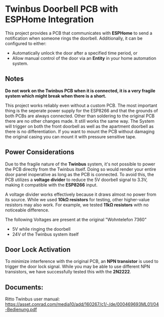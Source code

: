 # Twinbus Doorbell PCB with ESPHome Integration

This project provides a PCB that communicates with **ESPHome** to send a notification when someone rings the doorbell. Additionally, it can be configured to either:
- Automatically unlock the door after a specified time period, or
- Allow manual control of the door via an **Entity** in your home automation system.

## Notes

**Do not work on the Twinbus PCB when it is connected, it is a very fragile system which might break when there is a short.**

This project works reliably even without a custom PCB. The most important thing is the seperate power supply for the ESP8266 and that the grounds of both PCBs are always connected.
Other than soldering to the original PCB there are no other changes made. It still works the same way.
The System will trigger on both the front doorbell as well as the apartment doorbell as there is no differentiation.
If you want to mount the PCB without damaging the original casing you can mount it with pressure sensitive tape.

## Power Considerations

Due to the fragile nature of the **Twinbus** system, it's not possible to power the PCB directly from the Twinbus itself. Doing so would render your entire door panel inoperative as long as the PCB is connected. To avoid this, the PCB utilizes a **voltage divider** to reduce the 5V doorbell signal to 3.3V, making it compatible with the **ESP8266** input.

A voltage divider works effectively because it draws almost no power from its source. While we used **10kΩ resistors** for testing, other higher-value resistors may also work. For example, we tested **11kΩ resistors** with no noticeable difference.

The following Voltages are present at the original "Wohntelefon 7360"
- 5V while ringing the doorbell
- 24V of the Twinbus system itself 

## Door Lock Activation

To minimize interference with the original PCB, an **NPN transistor** is used to trigger the door lock signal. While you may be able to use different NPN transistors, we have successfully tested this with the **2N2222**.



## Documents:
Ritto Twinbus user manual:
https://asset.conrad.com/media10/add/160267/c1/-/de/000469693ML01/04-Bedienung.pdf

